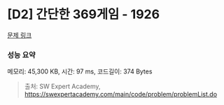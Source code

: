 # [D2] 간단한 369게임 - 1926 

[문제 링크](https://swexpertacademy.com/main/code/problem/problemDetail.do?contestProbId=AV5PTeo6AHUDFAUq) 

### 성능 요약

메모리: 45,300 KB, 시간: 97 ms, 코드길이: 374 Bytes



> 출처: SW Expert Academy, https://swexpertacademy.com/main/code/problem/problemList.do